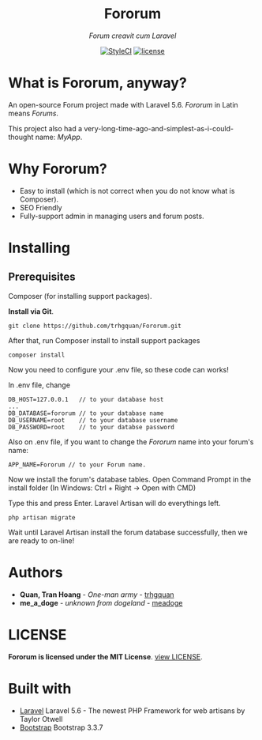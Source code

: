 <h1 align="center">Fororum</h1>
<p align="center">
  <i>Forum creavit cum Laravel</i>
</p>
<p align="center">
  <a href="https://github.styleci.io/repos/134251696"><img src="https://github.styleci.io/repos/134251696/shield?style=square" alt="StyleCI"></a>
  <a href="https://github.com/trhgquan/Fororum/blob/master/LICENSE"><img src="https://img.shields.io/badge/License-MIT-yellow.svg" alt="license"></a>
</p>

# What is Fororum, anyway?
An open-source Forum project made with Laravel 5.6. _Fororum_ in Latin means _Forums_.

This project also had a very-long-time-ago-and-simplest-as-i-could-thought name: _MyApp_.

# Why Fororum?
- Easy to install (which is not correct when you do not know what is Composer).
- SEO Friendly
- Fully-support admin in managing users and forum posts.

# Installing
## Prerequisites
Composer (for installing support packages).

__Install via Git__.
```
git clone https://github.com/trhgquan/Fororum.git
```
After that, run Composer install to install support packages
```
composer install
```
Now you need to configure your .env file, so these code can works!

In .env file, change
```
DB_HOST=127.0.0.1   // to your database host
...
DB_DATABASE=fororum // to your database name
DB_USERNAME=root    // to your database username
DB_PASSWORD=root    // to your databse password
```
Also on .env file, if you want to change the _Fororum_ name into your forum's name:
```
APP_NAME=Fororum // to your Forum name.
```
Now we install the forum's database tables. Open Command Prompt in the install folder (In Windows: Ctrl + Right -> Open with CMD)

Type this and press Enter. Laravel Artisan will do everythings left.
```
php artisan migrate
```
Wait until Laravel Artisan install the forum database successfully, then we are ready to on-line!

# Authors
* **Quan, Tran Hoang** - *One-man army* - [trhgquan](https://github.com/trhgquan)
* **me_a_doge** - *unknown from dogeland* - [meadoge](https://github.com/meadoge)

# LICENSE
__Fororum is licensed under the MIT License__. [view LICENSE](https://github.com/trhgquan/Fororum/blob/master/LICENSE).

# Built with
* [Laravel](https://laravel.com) Laravel 5.6 - The newest PHP Framework for web artisans by Taylor Otwell
* [Bootstrap](https://getbootstrap.com) Bootstrap 3.3.7
